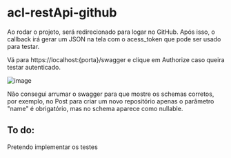 # acl-restApi-github

Ao rodar o projeto, será redirecionado para logar no GitHub. Após isso, o callback irá gerar um JSON na tela com o acess_token que pode ser usado para testar.

Vá para https://localhost:{porta}/swagger e clique em Authorize caso queira testar autenticado.

![image](https://user-images.githubusercontent.com/68344109/213170376-3d0c6de6-a8ce-4d02-8467-3868221b32b7.png)

Não consegui arrumar o swagger para que mostre os schemas corretos, por exemplo, no Post para criar um novo repositório apenas o parâmetro "name" é obrigatório, mas no schema aparece como nullable.



<H2> To do: </h2>
 Pretendo implementar os testes
